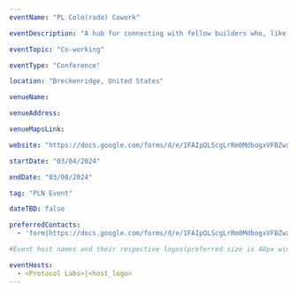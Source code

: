 ```yaml
---
eventName: "PL Colo(rado) Cowork"

eventDescription: "A hub for connecting with fellow builders who, like you, are passionate about bringing ideas to life. PL is getting ready to unveil a pop-up co-working space, paired with discounted hotel rooms that you can self-book. For those keen on joining, explore the array of accommodation options available and complete the form linked below." 

eventTopic: "Co-working" 

eventType: "Conference" 

location: "Breckenridge, United States"

venueName: 

venueAddress: 

venueMapsLink: 

website: "https://docs.google.com/forms/d/e/1FAIpQLScgLrRm0MdbogxVFBZwxEJzHPpt_wHXYAE9ghQiQ3edEE8oKQ/viewform" 

startDate: "03/04/2024"

endDate: "03/08/2024" 

tag: "PLN Event" 

dateTBD: false

preferredContacts:
  - 'form|https://docs.google.com/forms/d/e/1FAIpQLScgLrRm0MdbogxVFBZwxEJzHPpt_wHXYAE9ghQiQ3edEE8oKQ/viewform'

#Event host names and their respective logos(preferred size is 48px width, 48px height)-place the logo file on the path 'public/uploads' for eg.   - IPFS|ipfs-logo.png

eventHosts:
  - <Protocol Labs>|<host_logo>
---
```

